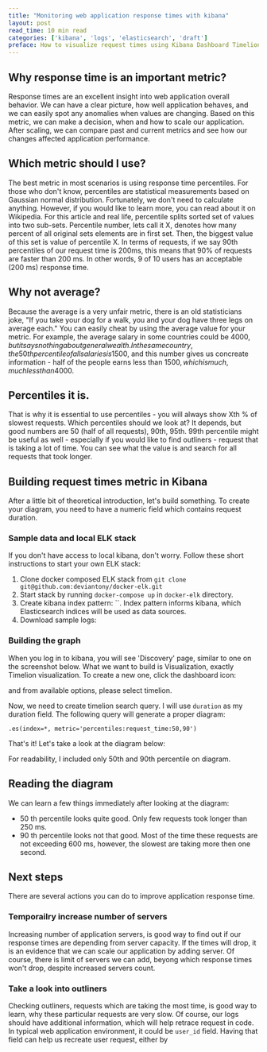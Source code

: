 ```yaml
---
title: "Monitoring web application response times with kibana"
layout: post
read_time: 10 min read
categories: ['kibana', 'logs', 'elasticsearch', 'draft']
preface: How to visualize request times using Kibana Dashboard Timelion widget. s Includes short explanation what are percentiles and why they are important in interpretation.
---
```


## Why response time is an important metric?

Response times are an excellent insight into web application overall behavior. We can have a clear picture, how well application behaves, and we can easily spot any anomalies when values are changing. Based on this metric, we can make a decision, when and how to scale our application.
After scaling, we can compare past and current metrics and see how our changes affected application performance.

## Which metric should I use?

The best metric in most scenarios is using response time percentiles. For those who don't know, percentiles are statistical measurements based on Gaussian normal distribution. Fortunately, we don't need to calculate anything. However, if you would like to learn more, you can read about it on Wikipedia. For this article and real life, percentile splits sorted set of values into two sub-sets. Percentile number, lets call it X, denotes how many percent of all original sets elements are in first set. Then, the biggest value of this set is value of percentile X. In terms of requests, if we say 90th percentiles of our request time is 200ms, this means that 90% of requests are faster than 200 ms. In other words, 9 of 10 users has an acceptable (200 ms) response time.

## Why not average?

Because the average is a very unfair metric, there is an old statisticians joke, "If you take your dog for a walk, you and your dog have three legs on average each." You can easily cheat by using the average value for your metric. For example, the average salary in some countries could be 4000$, but it says nothing about general wealth. In the same country, the 50th percentile of all salaries is 1500$, and this number gives us concreate information - half of the people earns less than 1500$, which is much, much less than 4000$.

## Percentiles it is.

That is why it is essential to use percentiles - you will always show Xth % of slowest requests. Which percentiles should we look at?
It depends, but good numbers are 50 (half of all requests), 90th, 95th. 99th percentile might be useful as well - especially if you would like to find outliners - request that is taking a lot of time. You can see what the value is and search for all requests that took longer.

## Building request times metric in Kibana

After a little bit of theoretical introduction, let's build something. To create your diagram, you need to have a numeric field which contains request duration.


### Sample data and local ELK stack

If you don't have access to local kibana, don't worry. Follow these short instructions to start your own ELK stack:
1. Clone docker composed ELK stack from `git clone git@github.com:deviantony/docker-elk.git`
2. Start stack by running `docker-compose up` in `docker-elk` directory.
3. Create kibana index pattern: ``. Index pattern informs kibana, which Elasticsearch indices will be used as data sources.
4. Download sample logs:

### Building the graph

When you log in to kibana, you will see 'Discovery' page, similar to one on the screenshot below. What we want to build is Visualization, exactly Timelion visualization. To create a new one, click the dashboard icon:

and from available options, please select timelion.

Now, we need to create timelion search query. I will use `duration` as my duration field. The following query will generate a proper diagram:

```
.es(index=*, metric='percentiles:request_time:50,90')
```

That's it! Let's take a look at the diagram below:

For readability, I included only 50th and 90th percentile on diagram.

## Reading the diagram

We can learn a few things immediately after looking at the diagram:
* 50 th percentile looks quite good. Only few requests took longer than 250 ms.
* 90 th percentile looks not that good. Most of the time these requests are not exceeding 600 ms,
however, the slowest are taking more then one second.

## Next steps

There are several actions you can do to improve application response time.

### Temporailry increase number of servers

Increasing number of application servers, is good way to find out if our response times are depending from server capacity.
If the times will drop, it is an evidence that we can scale our application by adding server. Of course, there is limit of
servers we can add, beyong which response times won't drop, despite increased servers count.

### Take a look into outliners

Checking outliners, requests which are taking the most time, is good way to learn, why these particular requests are very slow.
Of course, our logs should have additional information, which will help retrace request in code. In typical web application environment,
it could be `user_id` field. Having that field can help us recreate user request, either by

